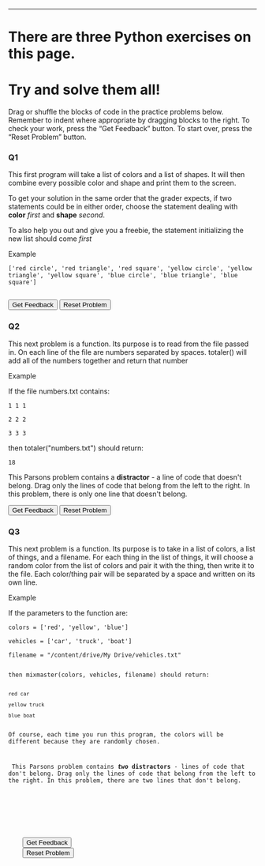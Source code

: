 ---
# There are three Python exercises on this page.
# Try and solve them all!
<p>Drag or shuffle the blocks of code in the practice problems below. Remember to indent where appropriate by dragging blocks to the right. To check your work, press the “Get Feedback” button. To start over, press the “Reset Problem” button.</p>
<h3>Q1</h3>
<p> This first program will take a list of colors and a list of shapes. It will then combine every possible color and shape and print them to the screen.</p>
<p> To get your solution in the same order that the grader expects, if two statements could be in either order, choose the statement dealing with <b>color</b> <i>first</i> and <b>shape</b> <i>second</i>.</p>
<p> To also help you out and give you a freebie, the statement initializing the new list should come <i>first</i></p>
<p>Example</p>
<code>['red circle', 'red triangle', 'red square', 'yellow circle', 'yellow triangle', 'yellow square', 'blue circle', 'blue triangle', 'blue square']<br>
</code>

<div id="01-sortableTrash" class="sortable-code"></div> 
<div id="01-sortable" class="sortable-code"></div> 
<div style="clear:both;"></div> 
<p> 
    <input id="01-feedbackLink" value="Get Feedback" type="button" /> 
    <input id="01-newInstanceLink" value="Reset Problem" type="button" /> 
</p> 
<script type="text/javascript"> 
(function(){
  var initial = "result = []\n" +
    "colors = [&#039;red&#039;, &#039;yellow&#039;, &#039;blue&#039;]\n" +
    "shapes = [&#039;circle&#039;, &#039;triangle&#039;, &#039;square&#039;]\n" +
    "for color in colors:\n" +
    "  for shape in shapes:\n" +
    "    result.append(color + &quot; &quot; + shape)\n" +
    "print (result)";
  var parsonsPuzzle = new ParsonsWidget({
    "sortableId": "01-sortable",
    "max_wrong_lines": 10,
    "grader": ParsonsWidget._graders.LineBasedGrader,
    "exec_limit": 2500,
    "can_indent": true,
    "x_indent": 50,
    "lang": "en",
    "show_feedback": true
  });
  parsonsPuzzle.init(initial);
  parsonsPuzzle.shuffleLines();
  $("#01-newInstanceLink").click(function(event){ 
      event.preventDefault(); 
      parsonsPuzzle.shuffleLines(); 
  }); 
  $("#01-feedbackLink").click(function(event){ 
      event.preventDefault(); 
      parsonsPuzzle.getFeedback(); 
  }); 
})(); 
</script>

<p></p>
<h3>Q2</h3>
<p> This next problem is a function. Its purpose is to read from the file passed in. On each line of the file are numbers separated by spaces. totaler() will add all of the numbers together and return that number</p>
<p>Example</p>
<p>If the file numbers.txt contains:</p>
<code>1 1 1<br>
2 2 2<br>
3 3 3<br></code>
<p>then totaler("numbers.txt") should return:</p>
<code>18</code><br>
<p> This Parsons problem contains a <b>distractor</b> - a line of code that doesn't belong. Drag only the lines of code that belong from the left to the right. In this problem, there is only one line that doesn't belong.</p>

<div id="02-sortableTrash" class="sortable-code"></div> 
<div id="02-sortable" class="sortable-code"></div> 
<div style="clear:both;"></div> 
<p> 
    <input id="02-feedbackLink" value="Get Feedback" type="button" /> 
    <input id="02-newInstanceLink" value="Reset Problem" type="button" /> 
</p> 
<script type="text/javascript"> 
(function(){
  var initial = "def totaler(filename):\n" +
    "  total = 0\n" +
    "  with open(filename, &quot;r&quot;) as nums:\n" +
    "    for line in nums:\n" +
    "      numlist = line.split()\n" +
    "      for num in numlist:\n" +
    "        total = total + int(num)\n" +
    "  return total\n" +
    "if num == 42: #distractor";
  var parsonsPuzzle = new ParsonsWidget({
    "sortableId": "02-sortable",
    "max_wrong_lines": 10,
    "grader": ParsonsWidget._graders.LineBasedGrader,
    "exec_limit": 2500,
    "can_indent": true,
    "x_indent": 50,
    "lang": "en",
    "show_feedback": true,
    "trashId": "02-sortableTrash"
  });
  parsonsPuzzle.init(initial);
  parsonsPuzzle.shuffleLines();
  $("#02-newInstanceLink").click(function(event){ 
      event.preventDefault(); 
      parsonsPuzzle.shuffleLines(); 
  }); 
  $("#02-feedbackLink").click(function(event){ 
      event.preventDefault(); 
      parsonsPuzzle.getFeedback(); 
  }); 
})(); 
</script>
<p></p>

<p></p>
<h3>Q3</h3>
<p> This next problem is a function. Its purpose is to take in a list of colors, a list of things, and a filename. For each thing in the list of things, it will choose a random color from the list of colors and pair it with the thing, then write it to the file. Each color/thing pair will be separated by a space and written on its own line.</p>
<p>Example</p>
<p>If the parameters to the function are:</p>
<code>colors = ['red', 'yellow', 'blue']<br>
vehicles = ['car', 'truck', 'boat']<br>
filename = "/content/drive/My Drive/vehicles.txt"<br>
<p>then mixmaster(colors, vehicles, filename) should return:</p>
<code>red car<br>
yellow truck<br>
blue boat</code><br>
<p>Of course, each time you run this program, the colors will be different because they are randomly chosen.</p>
<p> This Parsons problem contains <b><i>two</i></b> <b>distractors</b> - lines of code that don't belong. Drag only the lines of code that belong from the left to the right. In this problem, there are two lines that don't belong.</p>

<div id="03-sortableTrash" class="sortable-code"></div> 
<div id="03-sortable" class="sortable-code"></div> 
<div style="clear:both;"></div> 
<p> 
    <input id="03-feedbackLink" value="Get Feedback" type="button" /> 
    <input id="03-newInstanceLink" value="Reset Problem" type="button" /> 
</p> 
<script type="text/javascript"> 
(function(){
  var initial = "import random\n" +
    "def mixmaster(colors, things, filename):\n" +
    "  with open(filename, &quot;w&quot;) as out:\n" +
    "    for thing in things:\n" +
    "      index = random.randint(0, len(colors)-1)\n" +
    "      color = colors[index]\n" +
    "      out.write(color + &quot; &quot; + thing + &quot;&#92;n&quot;)\n" +
    "with open(filename, &quot;r&quot;) as in: #distractor\n" +
    "for color in colors #distractor";
  var parsonsPuzzle = new ParsonsWidget({
    "sortableId": "03-sortable",
    "max_wrong_lines": 10,
    "grader": ParsonsWidget._graders.LineBasedGrader,
    "exec_limit": 2500,
    "can_indent": true,
    "x_indent": 50,
    "lang": "en",
    "show_feedback": true,
    "trashId": "03-sortableTrash"
  });
  parsonsPuzzle.init(initial);
  parsonsPuzzle.shuffleLines();
  $("#03-newInstanceLink").click(function(event){ 
      event.preventDefault(); 
      parsonsPuzzle.shuffleLines(); 
  }); 
  $("#03-feedbackLink").click(function(event){ 
      event.preventDefault(); 
      parsonsPuzzle.getFeedback(); 
  }); 
})(); 
</script>
